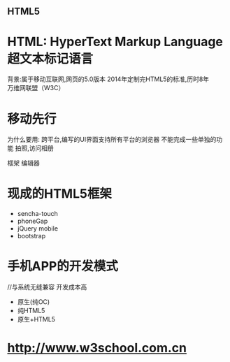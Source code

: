 ## HTML5

# HTML: HyperText Markup Language 超文本标记语言
背景:属于移动互联网,网页的5.0版本
2014年定制完HTML5的标准,历时8年    
万维网联盟（W3C）
# 移动先行 

为什么要用:
跨平台,编写的UI界面支持所有平台的浏览器
不能完成一些单独的功能 拍照,访问相册
 

框架
编辑器

# 现成的HTML5框架
- sencha-touch
- phoneGap
- jQuery mobile
- bootstrap

# 手机APP的开发模式
//与系统无缝兼容 开发成本高
- 原生(纯OC)  
- 纯HTML5
- 原生+HTML5

# http://www.w3school.com.cn